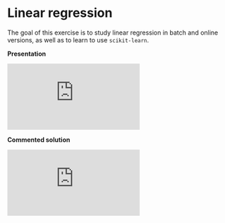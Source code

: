 # Linear regression

The goal of this exercise is to study linear regression in batch and online versions, as well as to learn to use `scikit-learn`.

**Presentation**

<div class="embed-container">
  <iframe src="https://www.youtube.com/embed/w0ZGmSTt7xY" frameborder="0" allowfullscreen></iframe>
</div>

**Commented solution**

<div class="embed-container">
  <iframe src="https://www.youtube.com/embed/kGgoBcR5LSs" frameborder="0" allowfullscreen></iframe>
</div>